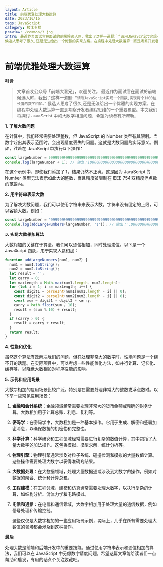 ```yaml
---
layout: Article
title: 前端优雅处理大数运算
date: 2023/10/16
tags: JavaScript
category: 技术专栏
preview: /common/3.jpg
intro: 最近作为面试官在面试的前端候选人时，我出了这样一道题:`“请用JavaScript实现一个函数,实现两个1000位长度的数字相加。”`
候选人思考了很久,还是无法给出一个优雅的实现方案。在编程中处理大数运算一直是考察开发者编程思维的一个重要题型。本文我们将探讨 JavaScript 中的大数字相加问题，希望对读者有所帮助。
---
```


# 前端优雅处理大数运算

**引言**
>文章首发公众号「前端大湿兄」，欢迎关注。
最近作为面试官在面试的前端候选人时，我出了这样一道题:
`“请用JavaScript实现一个函数,实现两个1000位长度的数字相加。”`
候选人思考了很久,还是无法给出一个优雅的实现方案。在编程中处理大数运算一直是考察开发者编程思维的一个重要题型。本文我们将探讨 JavaScript 中的大数字相加问题，希望对读者有所帮助。

**1. 了解大数问题**

在计算中，我们经常需要处理整数，但 JavaScript 的 Number 类型有其限制。当数字超出其表示范围时，会出现精度丢失的问题。这就是大数问题的实际意义。例如，试着在 JavaScript 中执行以下操作：

```javascript
const largeNumber = 9999999999999999999999999999999999999999999999999999999999999999999;
console.log(largeNumber + 1); // 输出：10000000000000000000000000000000000000000000000000000000000000000
```

在这个示例中，即使我们添加了 1，结果仍然不正确。这是因为 JavaScript 的 Number 类型无法表示如此大的整数，而且精度被限制在 IEEE 754 双精度浮点数的范围内。

**2. 用字符串表示大数**

为了解决大数问题，我们可以使用字符串来表示大数。字符串没有固定的上限，可以容纳大数。例如：

```javascript
const largeNumber = '9999999999999999999999999999999999999999999999999999999999999999999';
console.log(addLargeNumbers(largeNumber, '1')); // 输出：'10000000000000000000000000000000000000000000000000000000000000000'
```

**3. 实现大数相加算法**

大数相加的关键在于算法。我们可以逐位相加，同时处理进位。以下是一个 JavaScript 函数，用于实现大数相加：

```javascript
function addLargeNumbers(num1, num2) {
  num1 = num1.toString();
  num2 = num2.toString();
  let result = '';
  let carry = 0;
  let maxLength = Math.max(num1.length, num2.length);
  for (let i = 1; i <= maxLength; i++) {
    const digit1 = parseInt(num1[num1.length - i] || 0);
    const digit2 = parseInt(num2[num2.length - i] || 0);
    const sum = digit1 + digit2 + carry;
    carry = Math.floor(sum / 10);
    result = (sum % 10) + result;
  }
  if (carry > 0) {
    result = carry + result;
  }
  return result;
}
```

**4. 性能和优化**

虽然这个算法有效解决我们的问题，但在处理非常大的数字时，性能问题是一个绕不开的话题。在实际项目中，可以考虑一些性能优化方法，如并行计算、记忆化、缓存等，以降低大数相加对程序性能的影响。

**5. 示例和应用场景**

大数字相加的应用场景比较广泛，特别是在需要处理非常大的整数或浮点数时。以下举一些常见应用场景：

1. **金融和会计系统**：金融领域经常需要处理非常大的货币金额或精确的财务计算。大数相加用于计算总账、利息、复利等。

2. **密码学**：在密码学中，大数相加是一种基本操作。它用于生成、解密和签署加密消息，以确保数据的机密性和完整性。

3. **科学计算**：科学研究和工程领域经常需要进行复杂的数值计算，其中包括了大量大数字的加法操作。这包括模拟、模型求解、统计分析等。

4. **物理引擎**：物理引擎通常涉及对粒子系统、碰撞检测和模拟的大量数值计算。这些操作需要处理大数字以获得准确的结果。

5. **大数据处理**：在大数据领域，处理大量数据通常涉及到大数字的操作，例如对数据的聚合、统计和计算总和。

6. **工程建模**：在工程领域，建模和仿真通常需要处理大数字，以执行复杂的计算，如结构分析、流体力学和电路模拟。

7. **电信和通信**：在电信和通信领域，大数字相加用于处理大量的通信数据，例如信号处理和传输控制。

   这些仅仅是大数字相加的一些应用场景示例，实际上，几乎在所有需要处理大数值的领域都会涉及到这种操作。

**最后**

处理大数是前端和后端开发中的重要技能。通过使用字符串表示和逐位相加的算法，我们可以在 JavaScript 中无虑数字精度问题。希望这篇文章能给读者们一点帮助和启发，有用的话点个关注收藏吧。
